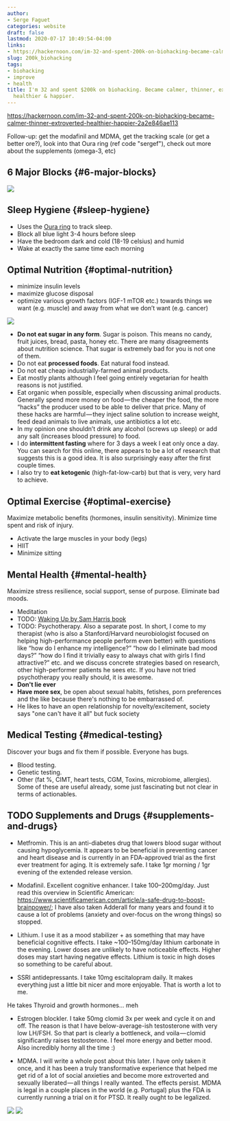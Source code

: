 ```yaml
---
author:
- Serge Faguet
categories: website
draft: false
lastmod: 2020-07-17 10:49:54-04:00
links:
- https://hackernoon.com/im-32-and-spent-200k-on-biohacking-became-calmer-thinner-extroverted-healthier-happier-2a2e846ae113
slug: 200k_biohacking
tags:
- biohacking
- improve
- health
title: I'm 32 and spent $200k on biohacking. Became calmer, thinner, extroverted,
  healthier & happier.
---
```


<https://hackernoon.com/im-32-and-spent-200k-on-biohacking-became-calmer-thinner-extroverted-healthier-happier-2a2e846ae113>

Follow-up: get the modafinil and MDMA, get the tracking scale (or get a better
ore?), look into that Oura ring (ref code "sergef"), check out more about the
supplements (omega-3, etc)

## 6 Major Blocks {#6-major-blocks}

![](../attachments/6_Major_Blocks/2020-07-11_09-56-08_screenshot.png)

## Sleep Hygiene {#sleep-hygiene}

- Uses the [Oura ring](https://ouraring.com) to track sleep.
- Block all blue light 3-4 hours before sleep
- Have the bedroom dark and cold (18-19 celsius) and humid
- Wake at exactly the same time each morning

## Optimal Nutrition {#optimal-nutrition}

- minimize insulin levels
- maximize glucose disposal
- optimize various growth factors (IGF-1 mTOR etc.) towards things we want (e.g.
    muscle) and away from what we don’t want (e.g. cancer)

![](../attachments/Optimal_Nutrition/2020-07-11_10-01-08_screenshot.png)

- **Do not eat sugar in any form**. Sugar is poison. This means no candy, fruit
    juices, bread, pasta, honey etc. There are many disagreements about nutrition
    science. That sugar is extremely bad for you is not one of them.
- Do not eat **processed foods**. Eat natural food instead.
- Do not eat cheap industrially-farmed animal products.
- Eat mostly plants although I feel going entirely vegetarian for health reasons
    is not justified.
- Eat organic when possible, especially when discussing animal products.
    Generally spend more money on food — the cheaper the food, the more “hacks”
    the producer used to be able to deliver that price. Many of these hacks are
    harmful — they inject saline solution to increase weight, feed dead animals to
    live animals, use antibiotics a lot etc.
- In my opinion one shouldn’t drink any alcohol (screws up sleep) or add any
    salt (increases blood pressure) to food.
- I do **intermittent fasting** where for 3 days a week I eat only once a day. You
    can search for this online, there appears to be a lot of research that
    suggests this is a good idea. It is also surprisingly easy after the first
    couple times.
- I also try to **eat ketogenic** (high-fat-low-carb) but that is very, very hard
    to achieve.

## Optimal Exercise {#optimal-exercise}

Maximize metabolic benefits (hormones, insulin sensitivity). Minimize time spent
and risk of injury.

- Activate the large muscles in your body (legs)
- HIIT
- Minimize sitting

## Mental Health {#mental-health}

Maximize stress resilience, social support, sense of purpose. Eliminate bad
moods.

- Meditation
- TODO: [Waking Up by Sam Harris book](https://www.samharris.org/waking-up)
- TODO: Psychotherapy. Also a separate post. In short, I come to my therapist
    (who is also a Stanford/Harvard neurobiologist focused on helping
    high-performance people perform even better) with questions like “how do I
    enhance my intelligence?” “how do I eliminate bad mood days?” “how do I find
    it trivially easy to always chat with girls I find attractive?” etc. and we
    discuss concrete strategies based on research, other high-performer patients
    he sees etc. If you have not tried psychotherapy you really should, it is
    awesome.
- **Don't lie ever**
- **Have more sex**, be open about sexual habits, fetishes, porn preferences and
    the like because there's nothing to be embarrassed of.
- He likes to have an open relationship for novelty/excitement, society says
    "one can't have it all" but fuck society

## Medical Testing {#medical-testing}

Discover your bugs and fix them if possible. Everyone has bugs.

- Blood testing.
- Genetic testing.
- Other (fat %, CIMT, heart tests, CGM, Toxins, microbiome, allergies). Some of
    these are useful already, some just fascinating but not clear in terms of
    actionables.

## <span class="org-todo todo TODO">TODO</span> Supplements and Drugs {#supplements-and-drugs}

- Metfromin. This is an anti-diabetes drug that lowers blood sugar without
    causing hypoglycemia. It appears to be beneficial in preventing cancer and
    heart disease and is currently in an FDA-approved trial as the first ever
    treatment for aging. It is extremely safe. I take 1gr morning / 1gr evening of
    the extended release version.
- Modafinil. Excellent cognitive enhancer. I take 100–200mg/day. Just read this
    overview in Scientific American:
    <https://www.scientificamerican.com/article/a-safe-drug-to-boost-brainpower/>; I
    have also taken Adderall for many years and found it to cause a lot of
    problems (anxiety and over-focus on the wrong things) so stopped.

- Lithium. I use it as a mood stabilizer + as something that may have beneficial
    cognitive effects. I take ~100–150mg/day lithium carbonate in the evening.
    Lower doses are unlikely to have noticeable effects. Higher doses may start
    having negative effects. Lithium is toxic in high doses so something to be
    careful about.

- SSRI antidepressants. I take 10mg escitalopram daily. It makes everything just
    a little bit nicer and more enjoyable. That is worth a lot to me.

He takes Thyroid and growth hormones... meh

- Estrogen blockler. I take 50mg clomid 3x per week and cycle it on and off. The
    reason is that I have below-average-ish testosterone with very low LH/FSH. So
    that part is clearly a bottleneck, and voila — clomid significantly raises
    testosterone. I feel more energy and better mood. Also incredibly horny all
    the time :)

- MDMA. I will write a whole post about this later. I have only taken it once,
    and it has been a truly transformative experience that helped me get rid of a
    lot of social anxieties and become more extroverted and sexually
    liberated — all things I really wanted. The effects persist. MDMA is legal in
    a couple places in the world (e.g. Portugal) plus the FDA is currently running
    a trial on it for PTSD. It really ought to be legalized.

![](../attachments/Supplements_and_Drugs/2020-07-11_10-20-41_screenshot.png)
![](../attachments/Supplements_and_Drugs/2020-07-11_10-20-55_screenshot.png)
